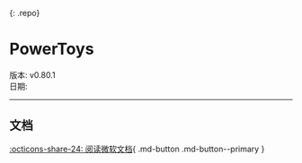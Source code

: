 [](https://github.com/zetaloop/PowerToys-CN){: .repo}
# PowerToys

版本: v0.80.1[](https://loop.build)<br>
日期: <time class="timeago" datetime="2024-04-16" title="2024-04-16"></time>

---

## 文档
[:octicons-share-24: 阅读微软文档](https://learn.microsoft.com/zh-cn/windows/powertoys/){ .md-button .md-button--primary }